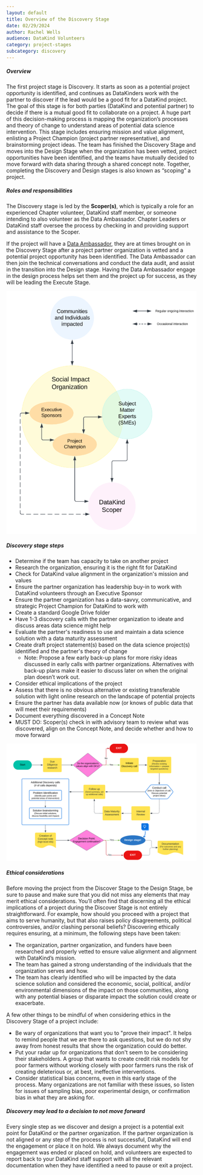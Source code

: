 ```yaml
---
layout: default
title: Overview of the Discovery Stage
date: 02/29/2024
author: Rachel Wells
audience: DataKind Volunteers
category: project-stages
subcategory: discovery
---
```


##### Overview


The first project stage is Discovery. It starts as soon as a potential project opportunity is identified, and continues as DataKinders work with the partner to discover if the lead would be a good fit for a DataKind project. The goal of this stage is for both parties (DataKind and potential partner) to decide if there is a mutual good fit to collaborate on a project. A huge part of this decision\-making process is mapping the organization’s processes and theory of change to understand areas of potential data science intervention. This stage includes ensuring mission and value alignment, enlisting a Project Champion (project partner representative), and brainstorming project ideas. The team has finished the Discovery Stage and moves into the Design Stage when the organization has been vetted, project opportunities have been identified, and the teams have mutually decided to move forward with data sharing through a shared concept note. Together, completing the Discovery and Design stages is also known as “scoping” a project.


##### Roles and responsibilities


The Discovery stage is led by the **Scoper(s)**, which is typically a role for an experienced Chapter volunteer, DataKind staff member, or someone intending to also volunteer as the Data Ambassador. Chapter Leaders or DataKind staff oversee the process by checking in and providing support and assistance to the Scoper.


 If the project will have a [Data Ambassador](/volunteers/getting-started/key_terminology), they are at times brought on in the Discovery Stage after a project partner organization is vetted and a potential project opportunity has been identified. The Data Ambassador can then join the technical conversations and conduct the data audit, and assist in the transition into the Design stage. Having the Data Ambassador engage in the design process helps set them and the project up for success, as they will be leading the Execute Stage. 



![Discovery Stage DataKind Project Process](/public/img/execute_stage.png)

##### Discovery stage steps


* Determine if the team has capacity to take on another project
* Research the organization, ensuring it is the right fit for DataKind
* Check for DataKind value alignment in the organization's mission and values
* Ensure the partner organization has leadership buy\-in to work with DataKind volunteers through an Executive Sponsor
* Ensure the partner organization has a data\-savvy, communicative, and strategic Project Champion for DataKind to work with
* Create a standard Google Drive folder
* Have 1\-3 discovery calls with the partner organization to ideate and discuss areas data science might help
* Evaluate the partner's readiness to use and maintain a data science solution with a data maturity assessment
* Create draft project statement(s) based on the data science project(s) identified and the partner's theory of change
	+ Note: Propose a few early back\-up plans for more risky ideas discussed in early calls with partner organizations. Alternatives with back\-up plans make it easier to discuss later on when the original plan doesn’t work out.
* Consider ethical implications of the project
* Assess that there is no obvious alternative or existing transferable solution with light online research on the landscape of potential projects
* Ensure the partner has data available now (or knows of public data that will meet their requirements)
* Document everything discovered in a Concept Note
* MUST DO: Scoper(s) check in with advisory team to review what was discovered, align on the Concept Note, and decide whether and how to move forward



![Discovery Stage DataKind Project Process](/public/img/Discovery_stage_steps.png)


##### Ethical considerations


Before moving the project from the Discover Stage to the Design Stage, be sure to pause and make sure that you did not miss any elements that may merit ethical considerations. You’ll often find that discerning all the ethical implications of a project during the Discover Stage is not entirely straightforward. For example, how should you proceed with a project that aims to serve humanity, but that also raises policy disagreements, political controversies, and/or clashing personal beliefs? Discovering ethically requires ensuring, at a minimum, the following steps have been taken: 


* The organization, partner organization, and funders have been researched and properly vetted to ensure value alignment and alignment with DataKind’s mission.
* The team has gained a strong understanding of the individuals that the organization serves and how.
* The team has clearly identified who will be impacted by the data science solution and considered the economic, social, political, and/or environmental dimensions of the impact on those communities, along with any potential biases or disparate impact the solution could create or exacerbate.


A few other things to be mindful of when considering ethics in the Discovery Stage of a project include:


* Be wary of organizations that want you to "prove their impact". It helps to remind people that we are there to ask questions, but we do not shy away from honest results that show the organization could do better.
* Put your radar up for organizations that don't seem to be considering their stakeholders. A group that wants to create credit risk models for poor farmers without working closely with poor farmers runs the risk of creating deleterious or, at best, ineffective interventions.
* Consider statistical bias concerns, even in this early stage of the process. Many organizations are not familiar with these issues, so listen for issues of sampling bias, poor experimental design, or confirmation bias in what they are asking for.


##### Discovery may lead to a decision to not move forward


Every single step as we discover and design a project is a potential exit point for DataKind or the partner organization. If the partner organization is not aligned or any step of the process is not successful, DataKind will end the engagement or place it on hold. We always document why the engagement was ended or placed on hold, and volunteers are expected to report back to your DataKind staff support with all the relevant documentation when they have identified a need to pause or exit a project.
